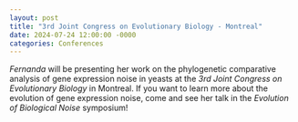 ```yaml
---
layout: post
title: "3rd Joint Congress on Evolutionary Biology - Montreal"
date: 2024-07-24 12:00:00 -0000
categories: Conferences
---
```


*Fernanda* will be presenting her work on the phylogenetic comparative analysis of gene expression noise in yeasts at the *3rd Joint Congress on Evolutionary Biology* in Montreal. If you want to learn more about the evolution of gene expression noise, come and see her talk in the *Evolution of Biological Noise* symposium! 
